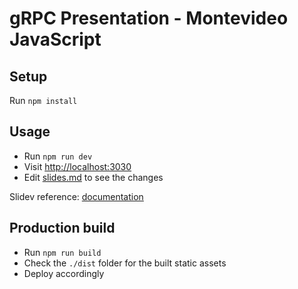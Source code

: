 # gRPC Presentation - Montevideo JavaScript

## Setup

Run `npm install`

## Usage

- Run `npm run dev`
- Visit [http://localhost:3030](http://localhost:3030)
- Edit [slides.md](./slides.md) to see the changes

Slidev reference: [documentation](https://sli.dev/)

## Production build

- Run `npm run build`
- Check the `./dist` folder for the built static assets
- Deploy accordingly
